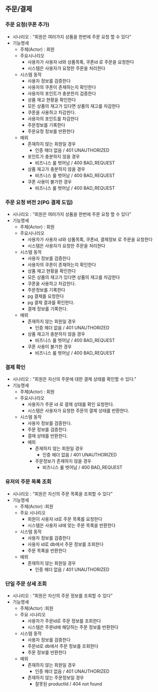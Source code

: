 
## 주문/결제
### 주문 요청(쿠폰 추가)
* 시나리오 : “회원은 여러가지 상품을 한번에 주문 요청 할 수 있다”
* 기능명세
    * 주체(Actor) : 회원
    * 주요시나리오
        * 사용자가 사용자 id와 상품목록, 쿠폰id 로 주문을 요청한다
        * 시스템은 사용자가 요청한 주문을 처리한다
    * 시스템 동작
        * 사용자 정보를 검증한다
        * 사용자의 쿠폰이 존재하는지 확인한다
        * 사용자의 포인트가 충분한지 검증한다
        * 상품 재고 현황을 확인한다
        * 모든 상품의 재고가 있다면 상품의 재고를 차감한다
        * 쿠폰을 사용하고 차감한다.
        * 사용자의 포인트를 차감한다
        * 주문정보를 기록한다
        * 주문요청 정보를 반환한다
    * 예외
        * 존재하지 않는 회원일 경우
            * 인증 헤더 없음 / 401 UNAUTHORIZED
        * 포인트가 충분하지 않을 경우
            * 비즈니스 룰 벗어남 / 400 BAD_REQUEST
        * 상품 재고가 충분하지 않을 경우 
          * 비즈니스 룰 벗어남 / 400 BAD_REQUEST 
        * 쿠폰 사용이 불가한 경우 
          * 비즈니스 룰 벗어남 / 400 BAD_REQUEST       

### 주문 요청 버전 2(PG 결제 도입)
* 시나리오 : “회원은 여러가지 상품을 한번에 주문 요청 할 수 있다”
* 기능명세
    * 주체(Actor) : 회원
    * 주요시나리오
        * 사용자가 사용자 id와 상품목록, 쿠폰id, 결제정보 로 주문을 요청한다
        * 시스템은 사용자가 요청한 주문을 처리한다
    * 시스템 동작
        * 사용자 정보를 검증한다
        * 사용자의 쿠폰이 존재하는지 확인한다
        * 상품 재고 현황을 확인한다
        * 모든 상품의 재고가 있다면 상품의 재고를 차감한다
        * 쿠폰을 사용하고 차감한다.
        * 주문정보를 기록한다
        * pg 결제를 요청한다
        * pg 결제 결과를 확인한다.
        * 결제 정보를 기록한다.
    * 예외
        * 존재하지 않는 회원일 경우
            * 인증 헤더 없음 / 401 UNAUTHORIZED
        * 상품 재고가 충분하지 않을 경우
            * 비즈니스 룰 벗어남 / 400 BAD_REQUEST
        * 쿠폰 사용이 불가한 경우
            * 비즈니스 룰 벗어남 / 400 BAD_REQUEST


### 결제 확인
* 시나리오 : "회원은 자신의 주문에 대한 결제 상태를 확인할 수 있다."
* 기능명세
  * 주체(Actor) : 회원
  * 주요시나리오
    * 사용자가 주문 id 로 결제 상태를 확인 요청한다.
    * 시스템은 사용자가 요청한 주문의 결제 상태를 반환한다.
  * 시스템 동작
    * 사용자 정보를 검증한다.
    * 주문 정보를 검증한다.
    * 결제 상태를 반환한다.
    * 예외
        * 존재하지 않는 회원일 경우
            * 인증 헤더 없음 / 401 UNAUTHORIZED
        * 주문정보가 존재하지 않을 경우
          * 비즈니스 룰 벗어남 / 400 BAD_REQUEST



### 유저의 주문 목록 조회
* 시나리오 : “회원은 자신의 주문 목록을 조회할 수 있다”
* 기능명세
    * 주체(Actor) :회원
    * 주요 시나리오
        * 회원이 사용자 id로 주문 목록를 요청한다
        * 시스템은 사용자 id에 맞는 주문 목록을 반환한다
    * 시스템 동작
        * 사용자 정보를 검증한다
        * 사용자 id로 db에서 주문 정보를 조회한다
        * 주문 목록을 반환한다
    * 예외
        * 존재하지 않는 회원일 경우
            * 인증 헤더 없음 / 401 UNAUTHORIZED
### 단일 주문 상세 조회
* 시나리오 : “회원은 자신의 주문 정보를 조회할 수 있다”
* 기능명세
    * 주체(Actor) :회원
    * 주요 시나리오
        * 사용자가 주문id로 주문 정보를 조회한다
        * 시스템은 주문id에 해당하는 주문 정보를 반환한다
    * 시스템 동작
        * 사용자 정보를 검증한다
        * 주문id로 db에서 주문 정보를 조회한다
        * 주문 정보를 반환한다
    * 예외
        * 존재하지 않는 회원일 경우
            * 인증 헤더 없음 / 401 UNAUTHORIZED
        * 존재하지 않는 주문정보일 경우
            * 잘못된 productId / 404 not found
